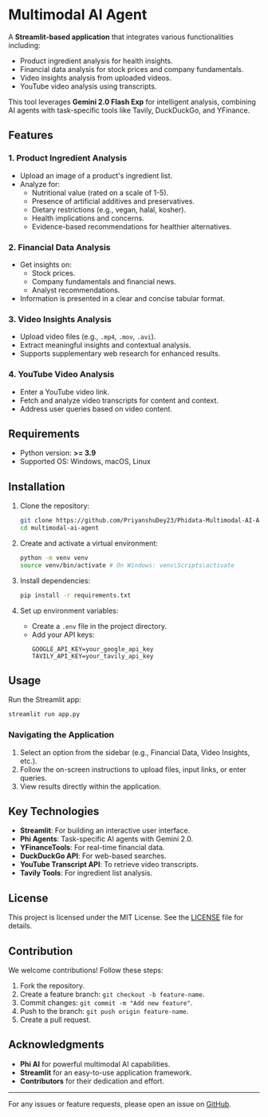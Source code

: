 # Multimodal AI Agent

A **Streamlit-based application** that integrates various functionalities including:
- Product ingredient analysis for health insights.
- Financial data analysis for stock prices and company fundamentals.
- Video insights analysis from uploaded videos.
- YouTube video analysis using transcripts.

This tool leverages **Gemini 2.0 Flash Exp** for intelligent analysis, combining AI agents with task-specific tools like Tavily, DuckDuckGo, and YFinance.

## Features

### 1. Product Ingredient Analysis
- Upload an image of a product's ingredient list.
- Analyze for:
  - Nutritional value (rated on a scale of 1-5).
  - Presence of artificial additives and preservatives.
  - Dietary restrictions (e.g., vegan, halal, kosher).
  - Health implications and concerns.
  - Evidence-based recommendations for healthier alternatives.

### 2. Financial Data Analysis
- Get insights on:
  - Stock prices.
  - Company fundamentals and financial news.
  - Analyst recommendations.
- Information is presented in a clear and concise tabular format.

### 3. Video Insights Analysis
- Upload video files (e.g., `.mp4`, `.mov`, `.avi`).
- Extract meaningful insights and contextual analysis.
- Supports supplementary web research for enhanced results.

### 4. YouTube Video Analysis
- Enter a YouTube video link.
- Fetch and analyze video transcripts for content and context.
- Address user queries based on video content.

## Requirements

- Python version: **>= 3.9**
- Supported OS: Windows, macOS, Linux

## Installation

1. Clone the repository:
   ```bash
   git clone https://github.com/PriyanshuDey23/Phidata-Multimodal-AI-Agent.git
   cd multimodal-ai-agent
   ```

2. Create and activate a virtual environment:
   ```bash
   python -m venv venv
   source venv/bin/activate # On Windows: venv\Scripts\activate
   ```

3. Install dependencies:
   ```bash
   pip install -r requirements.txt
   ```

4. Set up environment variables:
   - Create a `.env` file in the project directory.
   - Add your API keys:
     ```env
     GOOGLE_API_KEY=your_google_api_key
     TAVILY_API_KEY=your_tavily_api_key
     ```

## Usage

Run the Streamlit app:
```bash
streamlit run app.py
```

### Navigating the Application
1. Select an option from the sidebar (e.g., Financial Data, Video Insights, etc.).
2. Follow the on-screen instructions to upload files, input links, or enter queries.
3. View results directly within the application.

## Key Technologies

- **Streamlit**: For building an interactive user interface.
- **Phi Agents**: Task-specific AI agents with Gemini 2.0.
- **YFinanceTools**: For real-time financial data.
- **DuckDuckGo API**: For web-based searches.
- **YouTube Transcript API**: To retrieve video transcripts.
- **Tavily Tools**: For ingredient list analysis.

## License

This project is licensed under the MIT License. See the [LICENSE](LICENSE) file for details.

## Contribution

We welcome contributions! Follow these steps:
1. Fork the repository.
2. Create a feature branch: `git checkout -b feature-name`.
3. Commit changes: `git commit -m "Add new feature"`.
4. Push to the branch: `git push origin feature-name`.
5. Create a pull request.

## Acknowledgments

- **Phi AI** for powerful multimodal AI capabilities.
- **Streamlit** for an easy-to-use application framework.
- **Contributors** for their dedication and effort.

---

For any issues or feature requests, please open an issue on [GitHub](https://github.com/your-repo/multimodal-ai-agent/issues).

